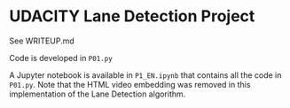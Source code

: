# UDACITY Lane Detection Project

See WRITEUP.md

Code is developed in ```P01.py```

A Jupyter notebook is available in ```P1_EN.ipynb``` that contains all the code in ```P01.py```.
Note that the HTML video embedding was removed in this implementation of the Lane Detection algorithm.